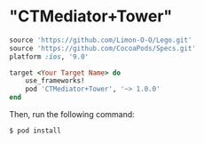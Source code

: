 # "CTMediator+Tower"

```ruby
source 'https://github.com/Limon-O-O/Lego.git'
source 'https://github.com/CocoaPods/Specs.git'
platform :ios, '9.0'

target <Your Target Name> do
	use_frameworks!
    pod 'CTMediator+Tower', '~> 1.0.0'
end
```

Then, run the following command:

```bash
$ pod install
```
